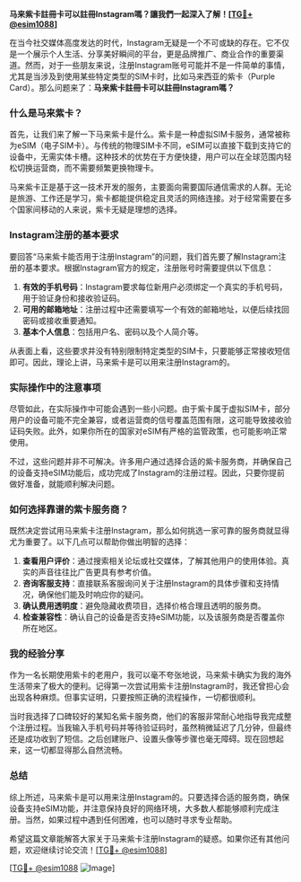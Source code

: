 **马来紫卡註冊卡可以註冊Instagram嗎？讓我們一起深入了解！[[TG💪+ @esim1088](https://t.me/s/esim1088)]**

在当今社交媒体高度发达的时代，Instagram无疑是一个不可或缺的存在。它不仅是一个展示个人生活、分享美好瞬间的平台，更是品牌推广、商业合作的重要渠道。然而，对于一些朋友来说，注册Instagram账号可能并不是一件简单的事情，尤其是当涉及到使用某些特定类型的SIM卡时，比如马来西亚的紫卡（Purple Card）。那么问题来了：**马来紫卡註冊卡可以註冊Instagram嗎？**

### 什么是马来紫卡？

首先，让我们来了解一下马来紫卡是什么。紫卡是一种虚拟SIM卡服务，通常被称为eSIM（电子SIM卡）。与传统的物理SIM卡不同，eSIM可以直接下载到支持它的设备中，无需实体卡槽。这种技术的优势在于方便快捷，用户可以在全球范围内轻松切换运营商，而不需要频繁更换物理卡。

马来紫卡正是基于这一技术开发的服务，主要面向需要国际通信需求的人群。无论是旅游、工作还是学习，紫卡都能提供稳定且灵活的网络连接。对于经常需要在多个国家间移动的人来说，紫卡无疑是理想的选择。

### Instagram注册的基本要求

要回答“马来紫卡能否用于注册Instagram”的问题，我们首先要了解Instagram注册的基本要求。根据Instagram官方的规定，注册账号时需要提供以下信息：

1. **有效的手机号码**：Instagram要求每位新用户必须绑定一个真实的手机号码，用于验证身份和接收验证码。
2. **可用的邮箱地址**：注册过程中还需要填写一个有效的邮箱地址，以便后续找回密码或接收重要通知。
3. **基本个人信息**：包括用户名、密码以及个人简介等。

从表面上看，这些要求并没有特别限制特定类型的SIM卡，只要能够正常接收短信即可。因此，理论上讲，马来紫卡是可以用来注册Instagram的。

### 实际操作中的注意事项

尽管如此，在实际操作中可能会遇到一些小问题。由于紫卡属于虚拟SIM卡，部分用户的设备可能不完全兼容，或者运营商的信号覆盖范围有限，这可能导致接收验证码失败。此外，如果你所在的国家对eSIM有严格的监管政策，也可能影响正常使用。

不过，这些问题并非不可解决。许多用户通过选择合适的紫卡服务商，并确保自己的设备支持eSIM功能后，成功完成了Instagram的注册过程。因此，只要你提前做好准备，就能顺利解决问题。

### 如何选择靠谱的紫卡服务商？

既然决定尝试用马来紫卡注册Instagram，那么如何挑选一家可靠的服务商就显得尤为重要了。以下几点可以帮助你做出明智的选择：

1. **查看用户评价**：通过搜索相关论坛或社交媒体，了解其他用户的使用体验。真实的声音往往比广告更具有参考价值。
2. **咨询客服支持**：直接联系客服询问关于注册Instagram的具体步骤和支持情况，确保他们能及时响应你的疑问。
3. **确认费用透明度**：避免隐藏收费项目，选择价格合理且透明的服务商。
4. **检查兼容性**：确认自己的设备是否支持eSIM功能，以及该服务商是否覆盖你所在地区。

### 我的经验分享

作为一名长期使用紫卡的老用户，我可以毫不夸张地说，马来紫卡确实为我的海外生活带来了极大的便利。记得第一次尝试用紫卡注册Instagram时，我还曾担心会出现各种麻烦。但事实证明，只要按照正确的流程操作，一切都很顺利。

当时我选择了口碑较好的某知名紫卡服务商，他们的客服非常耐心地指导我完成整个注册过程。当我输入手机号码并等待验证码时，虽然稍微延迟了几分钟，但最终还是成功收到了短信。之后创建账户、设置头像等步骤也毫无障碍。现在回想起来，这一切都显得那么自然流畅。

### 总结

综上所述，马来紫卡是可以用来注册Instagram的。只要选择合适的服务商，确保设备支持eSIM功能，并注意保持良好的网络环境，大多数人都能够顺利完成注册。当然，如果过程中遇到任何困难，也可以随时寻求专业帮助。

希望这篇文章能解答大家关于马来紫卡注册Instagram的疑惑。如果你还有其他问题，欢迎继续讨论交流！[[TG💪+ @esim1088](https://t.me/s/esim1088)] 

[[TG💪+ @esim1088](https://t.me/s/esim1088) ![Image](https://i.postimg.cc/4NQfJmqS/Snipaste-2025-05-13-00-14-12.png)]